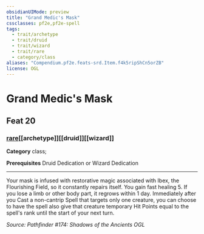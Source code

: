 ```yaml
---
obsidianUIMode: preview
title: "Grand Medic's Mask"
cssclasses: pf2e,pf2e-spell
tags:
  - trait/archetype
  - trait/druid
  - trait/wizard
  - trait/rare
  - category/class
aliases: "Compendium.pf2e.feats-srd.Item.f4k5ripShCn5orZB"
license: OGL
---
```

# Grand Medic's Mask
## Feat 20
### [rare](rare "Rare Rarity Trait")[[archetype]][[druid]][[wizard]]

**Category** class; 



**Prerequisites** Druid Dedication or Wizard Dedication
* * *
Your mask is infused with restorative magic associated with Ibex, the Flourishing Field, so it constantly repairs itself. You gain fast healing 5. If you lose a limb or other body part, it regrows within 1 day. Immediately after you Cast a non-cantrip Spell that targets only one creature, you can choose to have the spell also give that creature temporary Hit Points equal to the spell's rank until the start of your next turn.

*Source: Pathfinder #174: Shadows of the Ancients*
*OGL*